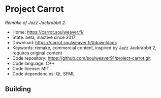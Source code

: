 # Project Carrot

_Remake of Jazz Jackrabbit 2._

- Home: https://carrot.soulweaver.fi/
- State: beta, inactive since 2017
- Download: https://carrot.soulweaver.fi/#downloads
- Keywords: remake, commercial content, inspired by Jazz Jackrabbit 2, requires original content
- Code repository: https://github.com/soulweaver91/project-carrot.git
- Code language: C++
- Code license: MIT
- Code dependencies: Qt, SFML

## Building
